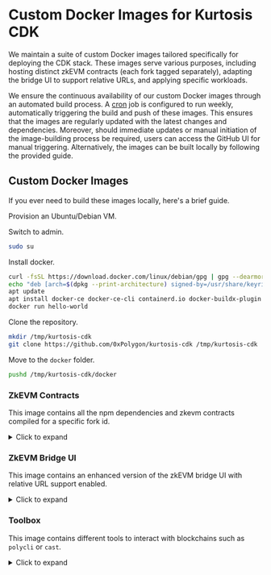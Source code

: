 # Custom Docker Images for Kurtosis CDK

We maintain a suite of custom Docker images tailored specifically for deploying the CDK stack. These images serve various purposes, including hosting distinct zkEVM contracts (each fork tagged separately), adapting the bridge UI to support relative URLs, and applying specific workloads.

We ensure the continuous availability of our custom Docker images through an automated build process. A [cron](../.github/workflows/docker-image-builder-cron.yml) job is configured to run weekly, automatically triggering the build and push of these images. This ensures that the images are regularly updated with the latest changes and dependencies. Moreover, should immediate updates or manual initiation of the image-building process be required, users can access the GitHub UI for manual triggering. Alternatively, the images can be built locally by following the provided guide.

## Custom Docker Images

If you ever need to build these images locally, here's a brief guide.

Provision an Ubuntu/Debian VM.

Switch to admin.

```bash
sudo su
```

Install docker.

```bash
curl -fsSL https://download.docker.com/linux/debian/gpg | gpg --dearmor -o /usr/share/keyrings/docker.gpg
echo "deb [arch=$(dpkg --print-architecture) signed-by=/usr/share/keyrings/docker.gpg] https://download.docker.com/linux/debian bookworm stable" |tee /etc/apt/sources.list.d/docker.list > /dev/null
apt update
apt install docker-ce docker-ce-cli containerd.io docker-buildx-plugin docker-compose-plugin docker-compose
docker run hello-world
```

Clone the repository.

```bash
mkdir /tmp/kurtosis-cdk
git clone https://github.com/0xPolygon/kurtosis-cdk /tmp/kurtosis-cdk
```

Move to the `docker` folder.

```bash
pushd /tmp/kurtosis-cdk/docker
```

### ZkEVM Contracts

This image contains all the npm dependencies and zkevm contracts compiled for a specific fork id.

<details>
<summary>Click to expand</summary>

Build the `zkevm-contracts` image.

```bash
docker build . \
  --tag local/zkevm-contracts:fork10 \
  --build-arg ZKEVM_CONTRACTS_BRANCH=v7.0.0-rc.1-fork.10 \
  --build-arg POLYCLI_VERSION=main \
  --file zkevm-contracts.Dockerfile
```

```bash
$ docker images --filter "reference=local/zkevm-contracts"
REPOSITORY              TAG       IMAGE ID       CREATED          SIZE
local/zkevm-contracts   fork9     54d894c6a5bd   10 minutes ago   2.3GB
```

Here's a quick reference matrix for mapping fork IDs to branches/releases:

| Fork ID | Branch              |
| ------- | ------------------- |
| fork4   | v1.1.0-fork.4       |
| fork5   | v2.0.0-fork.5       |
| fork6   | v3.0.0-fork.6       |
| fork7   | v4.0.0-fork.7       |
| fork8   | v5.0.1-rc.2-fork.8  |
| fork9   | v6.0.0-rc.1-fork.9  |
| fork10  | v7.0.0-rc.1-fork.10 |

</details>

### ZkEVM Bridge UI

This image contains an enhanced version of the zkEVM bridge UI with relative URL support enabled.

<details>
<summary>Click to expand</summary>

Build the `zkevm-bridge-ui` image.

```bash
docker build zkevm-bridge-ui \
  --tag local/zkevm-bridge-ui:multi-network \
  --build-arg ZKEVM_BRIDGE_UI_TAG=develop \
  --file zkevm-bridge-ui/zkevm-bridge-ui.Dockerfile
```

```bash
$ docker images --filter "reference=local/zkevm-bridge-ui"
REPOSITORY              TAG             IMAGE ID       CREATED          SIZE
local/zkevm-bridge-ui   multi-network   040905e1cabe   28 seconds ago   377MB
```

</details>

### Toolbox

This image contains different tools to interact with blockchains such as `polycli` or `cast`.

<details>
<summary>Click to expand</summary>

Build the `toolbox` image.

```bash
docker build . \
  --tag local/toolbox:0.0.1 \
  --build-arg POLYCLI_VERSION=main \
  --file toolbox.Dockerfile
```

```bash
$ docker images --filter "reference=local/toolbox"
REPOSITORY       TAG       IMAGE ID       CREATED         SIZE
local/toolbox   0.0.1     3f85f026aaf9   2 seconds ago   490MB
```

</details>
